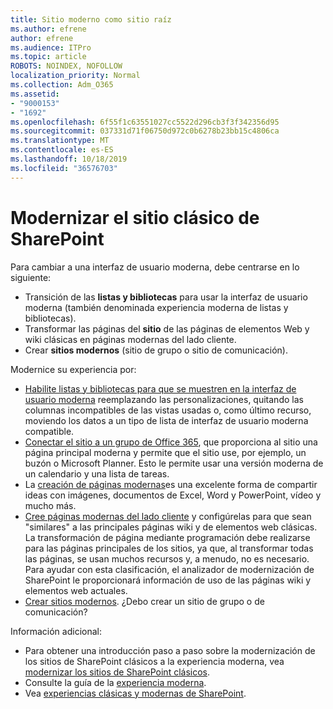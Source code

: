 ```yaml
---
title: Sitio moderno como sitio raíz
ms.author: efrene
author: efrene
ms.audience: ITPro
ms.topic: article
ROBOTS: NOINDEX, NOFOLLOW
localization_priority: Normal
ms.collection: Adm_O365
ms.assetid:
- "9000153"
- "1692"
ms.openlocfilehash: 6f55f1c63551027cc5522d296cb3f3f342356d95
ms.sourcegitcommit: 037331d71f06750d972c0b6278b23bb15c4806ca
ms.translationtype: MT
ms.contentlocale: es-ES
ms.lasthandoff: 10/18/2019
ms.locfileid: "36576703"
---
```

# <a name="modernize-your-classic-sharepoint-site"></a>Modernizar el sitio clásico de SharePoint

Para cambiar a una interfaz de usuario moderna, debe centrarse en lo siguiente:

- Transición de las **listas y bibliotecas** para usar la interfaz de usuario moderna (también denominada experiencia moderna de listas y bibliotecas).
- Transformar las páginas del **sitio** de las páginas de elementos Web y wiki clásicas en páginas modernas del lado cliente.
- Crear **sitios modernos** (sitio de grupo o sitio de comunicación).

Modernice su experiencia por:
- [Habilite listas y bibliotecas para que se muestren en la interfaz de usuario moderna](https://docs.microsoft.com/sharepoint/dev/transform/modernize-userinterface-lists-and-libraries) reemplazando las personalizaciones, quitando las columnas incompatibles de las vistas usadas o, como último recurso, moviendo los datos a un tipo de lista de interfaz de usuario moderna compatible.
- [Conectar el sitio a un grupo de Office 365](https://docs.microsoft.com/sharepoint/dev/transform/modernize-connect-to-office365-group), que proporciona al sitio una página principal moderna y permite que el sitio use, por ejemplo, un buzón o Microsoft Planner. Esto le permite usar una versión moderna de un calendario y una lista de tareas.
- La [creación de páginas modernas](https://support.office.com/article/create-and-use-modern-pages-on-a-sharepoint-site-b3d46deb-27a6-4b1e-87b8-df851e503dec)es una excelente forma de compartir ideas con imágenes, documentos de Excel, Word y PowerPoint, vídeo y mucho más.
- [Cree páginas modernas del lado cliente](https://docs.microsoft.com/sharepoint/dev/transform/modernize-userinterface-site-pages) y configúrelas para que sean "similares" a las principales páginas wiki y de elementos web clásicas. La transformación de página mediante programación debe realizarse para las páginas principales de los sitios, ya que, al transformar todas las páginas, se usan muchos recursos y, a menudo, no es necesario. Para ayudar con esta clasificación, el analizador de modernización de SharePoint le proporcionará información de uso de las páginas wiki y elementos web actuales.
- [Crear sitios modernos](https://support.office.com/article/create-a-team-site-in-sharepoint-ef10c1e7-15f3-42a3-98aa-b5972711777d). ¿Debo crear un sitio de grupo o de comunicación?

Información adicional: 
- Para obtener una introducción paso a paso sobre la modernización de los sitios de SharePoint clásicos a la experiencia moderna, vea [modernizar los sitios de SharePoint clásicos](https://docs.microsoft.com/sharepoint/dev/transform/modernize-classic-sites).
- Consulte la guía de la [experiencia moderna](https://docs.microsoft.com/sharepoint/guide-to-sharepoint-modern-experience).
- Vea [experiencias clásicas y modernas de SharePoint](https://support.office.com/article/sharepoint-classic-and-modern-experiences-5725c103-505d-4a6e-9350-300d3ec7d73f). 





